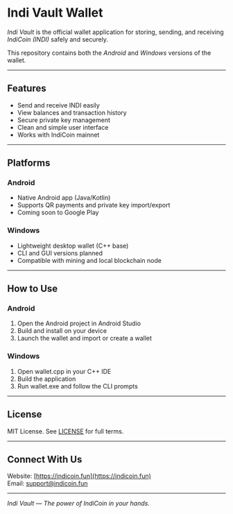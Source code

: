 # Indi Vault Wallet

*Indi Vault* is the official wallet application for storing, sending, and receiving *IndiCoin (INDI)* safely and securely.

This repository contains both the *Android* and *Windows* versions of the wallet.

---

## Features

- Send and receive INDI easily
- View balances and transaction history
- Secure private key management
- Clean and simple user interface
- Works with IndiCoin mainnet

---

## Platforms

### Android
- Native Android app (Java/Kotlin)
- Supports QR payments and private key import/export
- Coming soon to Google Play

### Windows
- Lightweight desktop wallet (C++ base)
- CLI and GUI versions planned
- Compatible with mining and local blockchain node

---

## How to Use

### Android
1. Open the Android project in Android Studio
2. Build and install on your device
3. Launch the wallet and import or create a wallet

### Windows
1. Open wallet.cpp in your C++ IDE
2. Build the application
3. Run wallet.exe and follow the CLI prompts

---

## License

MIT License. See [LICENSE](LICENSE) for full terms.

---

## Connect With Us

Website: [https://indicoin.fun](https://indicoin.fun)  
Email: [support@indicoin.fun](mailto:support@indicoin.fun)  

---

*Indi Vault — The power of IndiCoin in your hands.*
